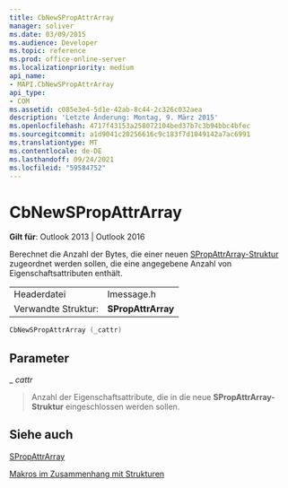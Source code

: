 ```yaml
---
title: CbNewSPropAttrArray
manager: soliver
ms.date: 03/09/2015
ms.audience: Developer
ms.topic: reference
ms.prod: office-online-server
ms.localizationpriority: medium
api_name:
- MAPI.CbNewSPropAttrArray
api_type:
- COM
ms.assetid: c085e3e4-5d1e-42ab-8c44-2c326c032aea
description: 'Letzte Änderung: Montag, 9. März 2015'
ms.openlocfilehash: 4717f43153a258072104bed37b7c3b94bbc4bfec
ms.sourcegitcommit: a1d9041c20256616c9c183f7d1049142a7ac6991
ms.translationtype: MT
ms.contentlocale: de-DE
ms.lasthandoff: 09/24/2021
ms.locfileid: "59584752"
---
```

# <a name="cbnewspropattrarray"></a>CbNewSPropAttrArray

  
  
**Gilt für**: Outlook 2013 | Outlook 2016 
  
Berechnet die Anzahl der Bytes, die einer neuen [SPropAttrArray-Struktur](spropattrarray.md) zugeordnet werden sollen, die eine angegebene Anzahl von Eigenschaftsattributen enthält. 
  
|||
|:-----|:-----|
|Headerdatei  <br/> |Imessage.h  <br/> |
|Verwandte Struktur:  <br/> |**SPropAttrArray** <br/> |
   
```cpp
CbNewSPropAttrArray (_cattr)
```

## <a name="parameters"></a>Parameter

 _ _cattr_
  
> Anzahl der Eigenschaftsattribute, die in die neue **SPropAttrArray-Struktur** eingeschlossen werden sollen. 
    
## <a name="see-also"></a>Siehe auch



[SPropAttrArray](spropattrarray.md)


[Makros im Zusammenhang mit Strukturen](macros-related-to-structures.md)

